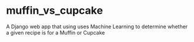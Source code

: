# muffin_vs_cupcake
A Django web app that using uses Machine Learning to determine whether a given recipe is for a Muffin or Cupcake
